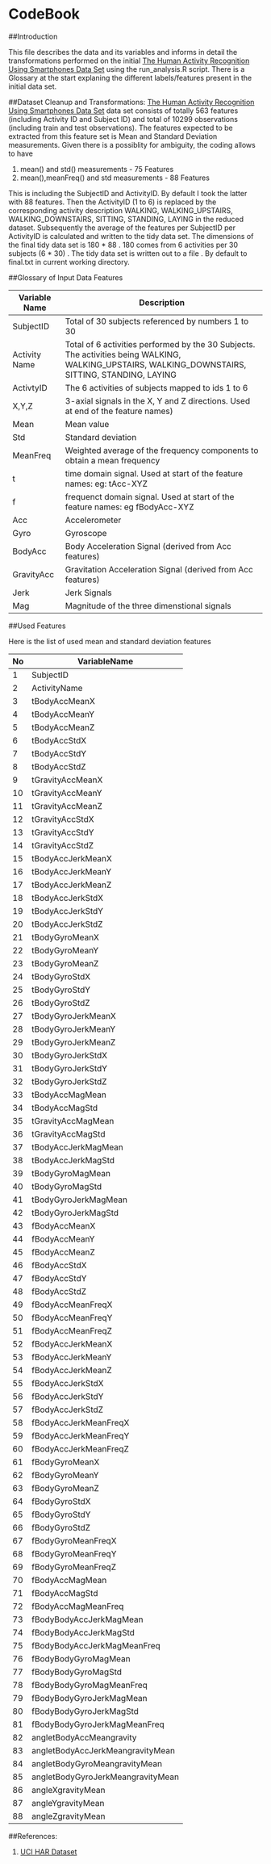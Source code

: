 CodeBook
========================================================
##Introduction

This file describes the data and its variables and informs in detail the transformations performed on the initial [The Human Activity Recognition Using Smartphones Data Set](https://d396qusza40orc.cloudfront.net/getdata%2Fprojectfiles%2FUCI%20HAR%20Dataset.zip) using the run_analysis.R script. There is a Glossary at the start explaning the different labels/features present in the initial data set. 

##Dataset Cleanup and Transformations:
[The Human Activity Recognition Using Smartphones Data Set](https://d396qusza40orc.cloudfront.net/getdata%2Fprojectfiles%2FUCI%20HAR%20Dataset.zip) data set consists of totally 563 features (including Activity ID and Subject ID) and total of 10299 observations (including train and test observations). The features expected to be extracted from this feature set is Mean and Standard Deviation measurements. Given there is a possiblity for ambiguity, the coding allows to have 

1. mean() and std() measurements - 75 Features
2. mean(),meanFreq() and std measurements - 88 Features

This is including the SubjectID and ActivityID. By default I took the latter with 88 features. Then the ActivityID (1 to 6) is replaced by the corresponding activity description WALKING, WALKING_UPSTAIRS, WALKING_DOWNSTAIRS, SITTING, STANDING, LAYING in the reduced dataset. Subsequently the average of the features per SubjectID per ActivityID is calculated and written to the tidy data set. The dimensions of the final tidy data set is 180 * 88 . 180 comes from 6 activities per 30 subjects (6 * 30) . The tidy data set is written out to a file . By default to final.txt in current working directory.

##Glossary of Input Data Features

Variable Name | Description
--------------|------------
SubjectID | Total of 30 subjects referenced by numbers 1 to 30
Activity Name | Total of 6 activities performed by the 30 Subjects. The activities being WALKING, WALKING_UPSTAIRS, WALKING_DOWNSTAIRS, SITTING, STANDING, LAYING
ActivtyID | The 6 activities of subjects mapped to ids 1 to 6
X,Y,Z | 3-axial signals in the X, Y and Z directions. Used at end of the feature names)
Mean | Mean value
Std | Standard deviation
MeanFreq | Weighted average of the frequency components to obtain a mean frequency
t | time domain signal. Used at start of the feature names: eg: tAcc-XYZ
f | frequenct domain signal. Used at start of the feature names: eg fBodyAcc-XYZ
Acc | Accelerometer
Gyro | Gyroscope
BodyAcc | Body Acceleration Signal (derived from Acc features)
GravityAcc | Gravitation Acceleration Signal (derived from Acc features)
Jerk | Jerk Signals
Mag | Magnitude of the three dimenstional signals

##Used Features

Here is the list of used mean and standard deviation features

No | VariableName
---|-------------
1	| SubjectID
2	| ActivityName
3	| tBodyAccMeanX
4	| tBodyAccMeanY
5	| tBodyAccMeanZ
6	| tBodyAccStdX
7	| tBodyAccStdY
8	| tBodyAccStdZ
9	| tGravityAccMeanX
10	| tGravityAccMeanY
11	| tGravityAccMeanZ
12	| tGravityAccStdX
13	| tGravityAccStdY
14	| tGravityAccStdZ
15	| tBodyAccJerkMeanX
16	| tBodyAccJerkMeanY
17	| tBodyAccJerkMeanZ
18	| tBodyAccJerkStdX
19	| tBodyAccJerkStdY
20	| tBodyAccJerkStdZ
21	| tBodyGyroMeanX
22	| tBodyGyroMeanY
23	| tBodyGyroMeanZ
24	| tBodyGyroStdX
25	| tBodyGyroStdY
26	| tBodyGyroStdZ
27	| tBodyGyroJerkMeanX
28	| tBodyGyroJerkMeanY
29	| tBodyGyroJerkMeanZ
30	| tBodyGyroJerkStdX
31	| tBodyGyroJerkStdY
32	|tBodyGyroJerkStdZ
33	| tBodyAccMagMean
34	| tBodyAccMagStd
35	| tGravityAccMagMean
36	| tGravityAccMagStd
37	| tBodyAccJerkMagMean
38	| tBodyAccJerkMagStd
39	| tBodyGyroMagMean
40	| tBodyGyroMagStd
41	| tBodyGyroJerkMagMean
42	| tBodyGyroJerkMagStd
43	| fBodyAccMeanX
44	| fBodyAccMeanY
45	| fBodyAccMeanZ
46	| fBodyAccStdX
47	| fBodyAccStdY
48	| fBodyAccStdZ
49	| fBodyAccMeanFreqX
50	| fBodyAccMeanFreqY
51	| fBodyAccMeanFreqZ
52	| fBodyAccJerkMeanX
53	| fBodyAccJerkMeanY
54	| fBodyAccJerkMeanZ
55	| fBodyAccJerkStdX
56	| fBodyAccJerkStdY
57	| fBodyAccJerkStdZ
58	| fBodyAccJerkMeanFreqX
59	| fBodyAccJerkMeanFreqY
60	| fBodyAccJerkMeanFreqZ
61	| fBodyGyroMeanX
62	| fBodyGyroMeanY
63	| fBodyGyroMeanZ
64	| fBodyGyroStdX
65	| fBodyGyroStdY
66	| fBodyGyroStdZ
67	| fBodyGyroMeanFreqX
68	| fBodyGyroMeanFreqY
69	| fBodyGyroMeanFreqZ
70	| fBodyAccMagMean
71	| fBodyAccMagStd
72	| fBodyAccMagMeanFreq
73	| fBodyBodyAccJerkMagMean
74	| fBodyBodyAccJerkMagStd
75	| fBodyBodyAccJerkMagMeanFreq
76	| fBodyBodyGyroMagMean
77	| fBodyBodyGyroMagStd
78	| fBodyBodyGyroMagMeanFreq
79	| fBodyBodyGyroJerkMagMean
80	| fBodyBodyGyroJerkMagStd
81	| fBodyBodyGyroJerkMagMeanFreq
82	| angletBodyAccMeangravity
83	| angletBodyAccJerkMeangravityMean
84	| angletBodyGyroMeangravityMean
85	| angletBodyGyroJerkMeangravityMean
86	| angleXgravityMean
87	| angleYgravityMean
88	| angleZgravityMean


##References:

1. [UCI HAR Dataset](http://archive.ics.uci.edu/ml/datasets/Human+Activity+Recognition+Using+Smartphones )